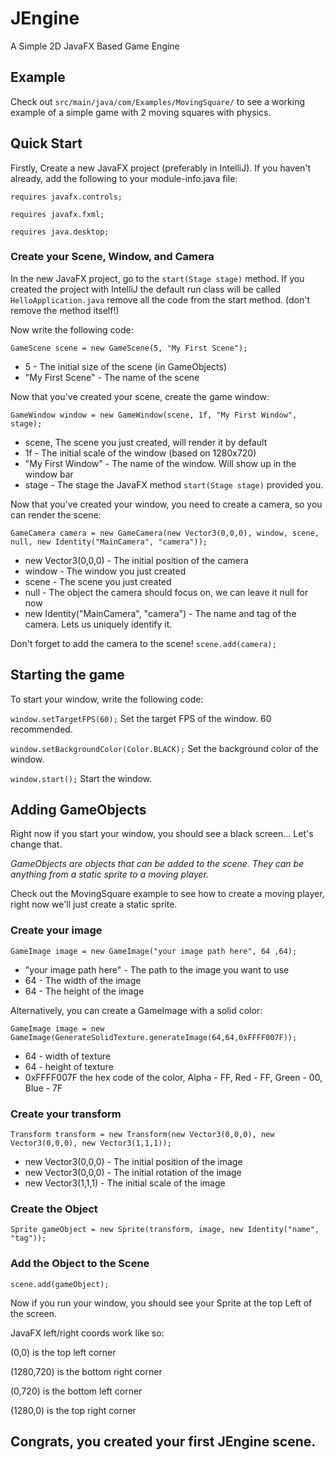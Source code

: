 # JEngine
A Simple 2D JavaFX Based Game Engine

## Example
Check out `src/main/java/com/Examples/MovingSquare/` to see a working example of a simple game with 2 moving squares with physics.

## Quick Start

Firstly, Create a new JavaFX project (preferably in IntelliJ). If you haven't already, add the following to your module-info.java file:

`requires javafx.controls;`

`requires javafx.fxml;`

`requires java.desktop;`

### Create your Scene, Window, and Camera
In the new JavaFX project, go to the `start(Stage stage)` method. If you created the project with IntelliJ the default run class will be called `HelloApplication.java` remove all the code from the start method. (don't remove the method itself!)

Now write the following code:

`GameScene scene = new GameScene(5, "My First Scene");` 
* 5 - The initial size of the scene (in GameObjects)
* "My First Scene" - The name of the scene

Now that you've created your scene, create the game window:

`GameWindow window = new GameWindow(scene, 1f, "My First Window", stage);`
* scene, The scene you just created, will render it by default
* 1f - The initial scale of the window (based on 1280x720)
* "My First Window" - The name of the window. Will show up in the window bar
* stage - The stage the JavaFX method `start(Stage stage)` provided you.

Now that you've created your window, you need to create a camera, so you can render the scene:

`GameCamera camera = new GameCamera(new Vector3(0,0,0), window, scene, null, new Identity("MainCamera", "camera"));`
* new Vector3(0,0,0) - The initial position of the camera
* window - The window you just created
* scene - The scene you just created
* null - The object the camera should focus on, we can leave it null for now
* new Identity("MainCamera", "camera") - The name and tag of the camera. Lets us uniquely identify it.

Don't forget to add the camera to the scene!
`scene.add(camera);`

## Starting the game
To start your window, write the following code:

`window.setTargetFPS(60);` Set the target FPS of the window. 60 recommended.

`window.setBackgroundColor(Color.BLACK);` Set the background color of the window.

`window.start();` Start the window.

## Adding GameObjects
Right now if you start your window, you should see a black screen... Let's change that.

*GameObjects are objects that can be added to the scene. They can be anything from a static sprite to a moving player.*

Check out the MovingSquare example to see how to create a moving player, right now we'll just create a static sprite.

### Create your image

`GameImage image = new GameImage("your image path here", 64 ,64);`
* "your image path here" - The path to the image you want to use
* 64 - The width of the image
* 64 - The height of the image

Alternatively, you can create a GameImage with a solid color:

`GameImage image = new GameImage(GenerateSolidTexture.generateImage(64,64,0xFFFF007F));`
* 64 - width of texture
* 64 - height of texture
* 0xFFFF007F the hex code of the color, Alpha - FF, Red - FF, Green - 00, Blue - 7F

### Create your transform
`Transform transform = new Transform(new Vector3(0,0,0), new Vector3(0,0,0), new Vector3(1,1,1));`
* new Vector3(0,0,0) - The initial position of the image
* new Vector3(0,0,0) - The initial rotation of the image
* new Vector3(1,1,1) - The initial scale of the image

### Create the Object
`Sprite gameObject = new Sprite(transform, image, new Identity("name", "tag"));`

### Add the Object to the Scene
`scene.add(gameObject);`

Now if you run your window, you should see your Sprite at the top Left of the screen.

JavaFX left/right coords work like so:

(0,0) is the top left corner

(1280,720) is the bottom right corner

(0,720) is the bottom left corner

(1280,0) is the top right corner

## Congrats, you created your first JEngine scene.
